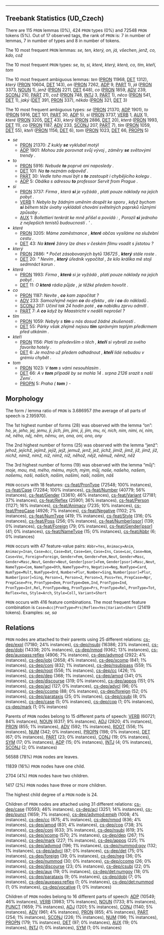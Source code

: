 

--------------------------------------------------------------------------------

## Treebank Statistics (UD_Czech)

There are 115 `PRON` lemmas (0%), 424 `PRON` types (0%) and 72548 `PRON` tokens (5%).
Out of 17 observed tags, the rank of `PRON` is: 7 in number of lemmas, 7 in number of types and 8 in number of tokens.

The 10 most frequent `PRON` lemmas: _se, ten, který, on, já, všechen, jenž, co, kdo, což_

The 10 most frequent `PRON` types:  _se, to, si, které, který, která, co, tím, kteří, tom_

The 10 most frequent ambiguous lemmas: _ten_ ([PRON]() 11968, [DET]() 1312), _který_ ([PRON]() 10604, [DET]() 143), _on_ ([PRON]() 7262, [ADP]() 9, [PART]() 1), _já_ ([PRON]() 3373, [NOUN]() 1), _jenž_ ([PRON]() 2211, [DET]() 648), _co_ ([PRON]() 1859, [ADV]() 239, [SCONJ]() 210, [PART]() 21), _což_ ([PRON]() 748, [INTJ]() 3, [PART]() 1), _něco_ ([PRON]() 541, [DET]() 1), _jaký_ ([DET]() 391, [PRON]() 337), _někdo_ ([PRON]() 321, [DET]() 3)

The 10 most frequent ambiguous types:  _se_ ([PRON]() 21370, [ADP]() 1901), _to_ ([PRON]() 5916, [DET]() 101, [PART]() 30, [ADP]() 5), _si_ ([PRON]() 3737, [VERB]() 1, [AUX]() 1), _které_ ([PRON]() 3205, [DET]() 43), _který_ ([PRON]() 2886, [DET]() 20), _která_ ([PRON]() 1993, [DET]() 11), _co_ ([PRON]() 1187, [ADV]() 233, [SCONJ]() 207, [PART]() 7), _tím_ ([PRON]() 1059, [DET]() 55), _kteří_ ([PRON]() 1156, [DET]() 6), _tom_ ([PRON]() 1023, [DET]() 66, [PROPN]() 5)


* _se_
  * [PRON]() 21370: _Z kukly <b>se</b> vyklubal motýl_
  * [ADP]() 1901: _Mohou zde porovnat svůj vývoj , záměry <b>se</b> světovými trendy ._
* _to_
  * [PRON]() 5916: _Nebude <b>to</b> poprvé ani naposledy ._
  * [DET]() 101: _Na <b>to</b> neznám odpověď ._
  * [PART]() 30: _Vedle toho musí být s <b>to</b> zastoupit i chybějícího kolegu ._
  * [ADP]() 5: _Obálka s adresou <b>to</b> professor Servít from Prague ._
* _si_
  * [PRON]() 3737: _Firma , která <b>si</b> je vyžádá , platí pouze náklady na jejich pobyt ._
  * [VERB]() 1: _Nebylo by žádným uměním dospět ke sporu , když bychom <b>si</b> během téže úvahy vykládali chování světelných paprsků různými způsoby ._
  * [AUX]() 1: _Bollettieri tenkrát ke mně přišel a povídá : , Porazil <b>si</b> jednoho z nejlepších tenistů budoucnosti . ' ._
* _které_
  * [PRON]() 3205: _Máme zaměstnance , <b>které</b> občas vysíláme na služební cestu ._
  * [DET]() 43: _Na <b>které</b> žánry lze dnes v českém filmu vsadit s jistotou ?_
* _který_
  * [PRON]() 2886: _* Počet zásobovaných bytů 136725 , <b>který</b> stále roste ._
  * [DET]() 20: _" Nevím , <b>který</b> úředník vypočítal , že kilo králíka mě stojí sedmnáct korun ._
* _která_
  * [PRON]() 1993: _Firma , <b>která</b> si je vyžádá , platí pouze náklady na jejich pobyt ._
  * [DET]() 11: _O <b>která</b> rádia půjde , je těžké předem hovořit ._
* _co_
  * [PRON]() 1187: _Nevíte , <b>co</b> kam započítat ?_
  * [ADV]() 233: _Samozřejmě nejen <b>co</b> do efektu , ale i <b>co</b> do nákladů ._
  * [SCONJ]() 207: _Učinil tak 24 hodin poté , <b>co</b> nabídku zprvu odmítl ._
  * [PART]() 7: _A <b>co</b> když by Maastricht v neděli neprošel ?_
* _tím_
  * [PRON]() 1059: _Nebyly s <b>tím</b> u nás dosud žádné zkušenosti ._
  * [DET]() 55: _Párky však zřejmě nejsou <b>tím</b> správným teplým předkrmem před utkáním ._
* _kteří_
  * [PRON]() 1156: _Platí to především o těch , <b>kteří</b> si vybrali za svého favorita hotely ._
  * [DET]() 6: _Je možno už předem odhadnout , <b>kteří</b> lidé nebudou v grémiu chybět ._
* _tom_
  * [PRON]() 1023: _V <b>tom</b> s vámi nesouhlasím ._
  * [DET]() 66: _A v <b>tom</b> případě by se mohla 14 . srpna 2126 srazit s naší Zemí ._
  * [PROPN]() 5: _Praha ( <b>tom</b> ) -_

## Morphology

The form / lemma ratio of `PRON` is 3.686957 (the average of all parts of speech is 2.195970).

The 1st highest number of forms (28) was observed with the lemma “on”: _ho, je, jeho, jej, jemu, ji, jich, jim, jimi, jí, jím, mu, ni, nich, nim, nimi, ní, ním, ně, něho, něj, něm, němu, on, ona, oni, ono, ony_

The 2nd highest number of forms (25) was observed with the lemma “jenž”: _jehož, jejichž, jejímž, jejíž, jejž, jemuž, jenž, jež, jichž, jimiž, jimž, již, jímž, jíž, nichž, nimiž, nimž, niž, nímž, níž, něhož, nějž, němuž, němž, něž_

The 3rd highest number of forms (19) was observed with the lemma “můj”: _moje, mou, má, mého, mému, mých, mým, můj, naše, našeho, našem, našemu, naši, našich, našim, našimi, naší, naším, náš_

`PRON` occurs with 18 features: [cs-feat/PronType]() (72548; 100% instances), [cs-feat/Case]() (72284; 100% instances), [cs-feat/Number]() (40779; 56% instances), [cs-feat/Gender]() (33610; 46% instances), [cs-feat/Variant]() (27181; 37% instances), [cs-feat/Reflex]() (25901; 36% instances), [cs-feat/Person]() (11271; 16% instances), [cs-feat/Animacy]() (7235; 10% instances), [cs-feat/PrepCase]() (4926; 7% instances), [cs-feat/Negative]() (1102; 2% instances), [cs-feat/NumType]() (419; 1% instances), [cs-feat/Style]() (316; 0% instances), [cs-feat/Poss]() (256; 0% instances), [cs-feat/Number[psor]]() (139; 0% instances), [cs-feat/Foreign]() (79; 0% instances), [cs-feat/Gender[psor]]() (41; 0% instances), [cs-feat/NameType]() (15; 0% instances), [cs-feat/Abbr]() (6; 0% instances)

`PRON` occurs with 47 feature-value pairs: `Abbr=Yes`, `Animacy=Anim`, `Animacy=Inan`, `Case=Acc`, `Case=Dat`, `Case=Gen`, `Case=Ins`, `Case=Loc`, `Case=Nom`, `Case=Voc`, `Foreign=Foreign`, `Gender=Fem`, `Gender=Fem,Neut`, `Gender=Masc`, `Gender=Masc,Neut`, `Gender=Neut`, `Gender[psor]=Fem`, `Gender[psor]=Masc,Neut`, `NameType=Com`, `NameType=Oth`, `NameType=Pro`, `Negative=Neg`, `NumType=Card`, `NumType=Mult`, `NumType=Ord`, `Number=Plur`, `Number=Sing`, `Number[psor]=Plur`, `Number[psor]=Sing`, `Person=1`, `Person=2`, `Person=3`, `Poss=Yes`, `PrepCase=Npr`, `PrepCase=Pre`, `PronType=Dem`, `PronType=Dem,Ind`, `PronType=Ind`, `PronType=Int,Rel`, `PronType=Neg`, `PronType=Prs`, `PronType=Rel`, `PronType=Tot`, `Reflex=Yes`, `Style=Arch`, `Style=Coll`, `Variant=Short`

`PRON` occurs with 416 feature combinations.
The most frequent feature combination is `Case=Acc|PronType=Prs|Reflex=Yes|Variant=Short` (21419 tokens).
Examples: _se, sa_


## Relations

`PRON` nodes are attached to their parents using 25 different relations: [cs-dep/expl]() (17180; 24% instances), [cs-dep/nsubj]() (16386; 23% instances), [cs-dep/dobj]() (14338; 20% instances), [cs-dep/nmod]() (9362; 13% instances), [cs-dep/auxpass:reflex]() (4906; 7% instances), [cs-dep/advmod]() (2922; 4% instances), [cs-dep/iobj]() (2658; 4% instances), [cs-dep/xcomp]() (841; 1% instances), [cs-dep/conj]() (832; 1% instances), [cs-dep/nsubjpass]() (559; 1% instances), [cs-dep/root]() (556; 1% instances), [cs-dep/cc]() (426; 1% instances), [cs-dep/dep]() (368; 1% instances), [cs-dep/amod]() (341; 0% instances), [cs-dep/discourse]() (319; 0% instances), [cs-dep/appos]() (151; 0% instances), [cs-dep/acl]() (127; 0% instances), [cs-dep/advcl]() (96; 0% instances), [cs-dep/ccomp]() (88; 0% instances), [cs-dep/foreign]() (52; 0% instances), [cs-dep/parataxis]() (25; 0% instances), [cs-dep/csubj]() (8; 0% instances), [cs-dep/case]() (5; 0% instances), [cs-dep/cop]() (1; 0% instances), [cs-dep/mark]() (1; 0% instances)

Parents of `PRON` nodes belong to 15 different parts of speech: [VERB]() (60721; 84% instances), [NOUN]() (6317; 9% instances), [ADJ]() (2820; 4% instances), [PRON]() (855; 1% instances), [ADV]() (592; 1% instances), [ROOT]() (556; 1% instances), [NUM]() (342; 0% instances), [PROPN]() (198; 0% instances), [DET]() (67; 0% instances), [PART]() (23; 0% instances), [CONJ]() (19; 0% instances), [SYM]() (17; 0% instances), [ADP]() (15; 0% instances), [INTJ]() (4; 0% instances), [SCONJ]() (2; 0% instances)

56588 (78%) `PRON` nodes are leaves.

11839 (16%) `PRON` nodes have one child.

2704 (4%) `PRON` nodes have two children.

1417 (2%) `PRON` nodes have three or more children.

The highest child degree of a `PRON` node is 24.

Children of `PRON` nodes are attached using 31 different relations: [cs-dep/case]() (10593; 46% instances), [cs-dep/acl]() (3251; 14% instances), [cs-dep/punct]() (1659; 7% instances), [cs-dep/advmod:emph]() (1008; 4% instances), [cs-dep/cc]() (875; 4% instances), [cs-dep/nmod]() (836; 4% instances), [cs-dep/amod]() (831; 4% instances), [cs-dep/cop]() (738; 3% instances), [cs-dep/conj]() (633; 3% instances), [cs-dep/nsubj]() (619; 3% instances), [cs-dep/xcomp]() (570; 2% instances), [cs-dep/dep]() (267; 1% instances), [cs-dep/mark]() (227; 1% instances), [cs-dep/appos]() (225; 1% instances), [cs-dep/advmod]() (196; 1% instances), [cs-dep/nummod:gov]() (132; 1% instances), [cs-dep/advcl]() (87; 0% instances), [cs-dep/det]() (75; 0% instances), [cs-dep/foreign]() (39; 0% instances), [cs-dep/neg]() (36; 0% instances), [cs-dep/nummod]() (30; 0% instances), [cs-dep/ccomp]() (26; 0% instances), [cs-dep/discourse]() (23; 0% instances), [cs-dep/csubj]() (22; 0% instances), [cs-dep/aux]() (19; 0% instances), [cs-dep/det:numgov]() (18; 0% instances), [cs-dep/parataxis]() (9; 0% instances), [cs-dep/dobj]() (7; 0% instances), [cs-dep/auxpass:reflex]() (1; 0% instances), [cs-dep/det:nummod]() (1; 0% instances), [cs-dep/vocative]() (1; 0% instances)

Children of `PRON` nodes belong to 16 different parts of speech: [ADP]() (10549; 46% instances), [VERB]() (3983; 17% instances), [NOUN]() (1733; 8% instances), [PUNCT]() (1659; 7% instances), [ADJ]() (1201; 5% instances), [CONJ]() (1140; 5% instances), [ADV]() (961; 4% instances), [PRON]() (855; 4% instances), [PART]() (254; 1% instances), [SCONJ]() (226; 1% instances), [NUM]() (196; 1% instances), [PROPN]() (179; 1% instances), [DET]() (97; 0% instances), [AUX]() (19; 0% instances), [INTJ]() (1; 0% instances), [SYM]() (1; 0% instances)

